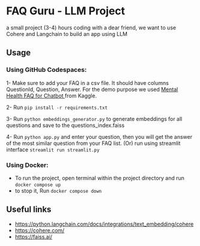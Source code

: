 # FAQ Guru - LLM Project
a small project (3-4) hours coding with a dear friend, we want to use Cohere and Langchain to build an app using LLM

## Usage

### Using GitHub Codespaces:

1- Make sure to add your FAQ in a csv file. It should have columns QuestionId, Question, Answer. For the demo purpose we used [Mental Health FAQ for Chatbot
](https://www.kaggle.com/datasets/narendrageek/mental-health-faq-for-chatbot) from Kaggle.

2- Run `pip install -r requirements.txt`

3- Run `python embeddings_generator.py` to generate embeddings for all questions and save to the questions_index.faiss

4- Run `python app.py` and enter your question, then you will get the answer of the most similar question from your FAQ list.
    (Or) run using streamlit interface `streamlit run streamlit.py `
### Using Docker:
- To run the project, open terminal within the project directory and run `docker compose up`
- to stop it, Run `docker compose down` 

## Useful links
- https://python.langchain.com/docs/integrations/text_embedding/cohere
- https://cohere.com/
- https://faiss.ai/
